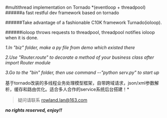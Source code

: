#multithread implementation on Tornado
*(eventloop + threadpool)
######a fast restful dev framework based on tornado

######Take advantage of a fashionable C10K framework Turnado(ioloop).

######ioloop throws requests to threadpool, threadpool notifies ioloop when it is done.


*1.In "biz" folder, make a py file from demo which existed there*

*2.Use "Router.route" to decorate a method of your business class after import Router module*

*3.Go to the "bin" folder, then use command --"python serv.py" to start up*

基于tornado改装的多线程业务处理模型框架，自带跨域请求，json/xml参数解析，缓存和路由优化。适合多人合作的service系统后台搭建！*
>疑问请联系
<rowland.lan@163.com>

***no rights reserved, enjoy!!***
